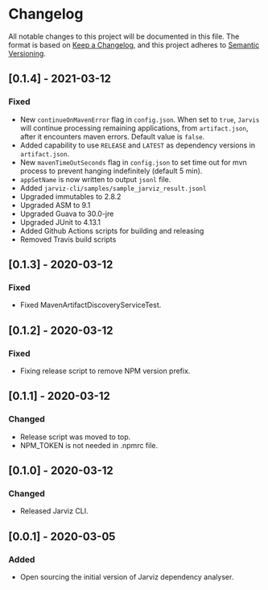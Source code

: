 # Changelog
All notable changes to this project will be documented in this file.
The format is based on [Keep a Changelog](https://keepachangelog.com/en/1.0.0/), and this project adheres to [Semantic Versioning](https://semver.org/spec/v2.0.0.html).

## [0.1.4] - 2021-03-12
### Fixed
- New `continueOnMavenError` flag in `config.json`. When set to `true`, `Jarvis` will continue processing remaining applications, from `artifact.json`, after it encounters maven errors. Default value is `false`.
- Added capability to use `RELEASE` and `LATEST` as dependency versions in `artifact.json`.
- New `mavenTimeOutSeconds` flag in `config.json` to set time out for mvn process to prevent hanging indefinitely (default 5 min).
- `appSetName` is now written to output `jsonl` file.
- Added `jarviz-cli/samples/sample_jarviz_result.jsonl`
- Upgraded immutables to 2.8.2
- Upgraded ASM to 9.1
- Upgraded Guava to 30.0-jre
- Upgraded JUnit to 4.13.1
- Added Github Actions scripts for building and releasing
- Removed Travis build scripts

## [0.1.3] - 2020-03-12
### Fixed
- Fixed MavenArtifactDiscoveryServiceTest.

## [0.1.2] - 2020-03-12
### Fixed
- Fixing release script to remove NPM version prefix.

## [0.1.1] - 2020-03-12
### Changed
- Release script was moved to top.
- NPM_TOKEN is not needed in .npmrc file.

## [0.1.0] - 2020-03-12
### Changed
- Released Jarviz CLI.

## [0.0.1] - 2020-03-05
### Added
- Open sourcing the initial version of Jarviz dependency analyser.
